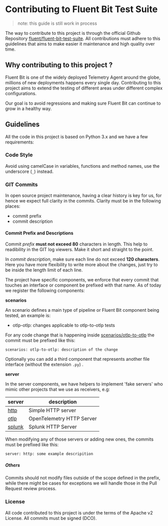 # Contributing to Fluent Bit Test Suite

> note: this guide is still work in process

The way to contribute to this project is through the official Github Repository  [fluent/fluent-bit-test-suite](https://github.com/fluent/fluent-bit-test-suite). All contributions must adhere to this guidelines that aims to make easier it maintenance and high quality over time.

## Why contributing to this project ?

Fluent Bit is one of the widely deployed Telemetry Agent around the globe, millions of new deployments happens every single day. Contributing to this project aims to extend the testing of different areas under different complex configurations.

Our goal is to avoid regressions and making sure Fluent Bit can continue to grow in a healthy way.

## Guidelines

All the code in this project is based on Python 3.x and we have a few requirements:

### Code Style

Avoid using camelCase in variables, functions and method names, use the underscore (`_`) instead.

### GIT Commits

In open source project maintenance, having a clear history is key for us, for hence we expect full clarity in the commits. Clarity must be in the following places:

- commit prefix
- commit description

#### Commit Prefix and Descriptions

Commit _prefix_ __must not exceed 80__ characters in length. This help to readibility in the GIT log viewers. Make it short and straight to the point.

In _commit description_, make sure each line do not exceed __120 characters__. Here you have more flexibility to write more about the changes, just try to be inside the length limit of each line.

The project have specific components, we enforce that every commit that touches an interface or component be prefixed with that name. As of today we register the following components:

__scenarios__

An scenario defines a main type of pipeline or Fluent Bit component being tested, an example is:

- otlp-otlp: changes applicable to otlp-to-otlp tests

For any code change that is happening inside [scenarios/otlp-to-otlp](https://github.com/fluent/fluent-bit-test-suite/tree/main/scenarios/otlp-to-otlp) the commit must be prefixed like this:

```
scenarios: otlp-to-otlp: description of the change
```

Optionally you can add a third component that represents another file interface (without the extension `.py`) .

__server__

In the server components, we have helpers to implement 'fake servers' who mimic other projects that we use as receivers, e.g:

| server | description |
|--|--|
| [http](https://github.com/fluent/fluent-bit-test-suite/blob/main/src/server/http_server.py) | Simple HTTP server |
| [otlp](https://github.com/fluent/fluent-bit-test-suite/blob/main/src/server/otlp_server.py) | OpenTelemetry HTTP Server |
| [splunk](https://github.com/fluent/fluent-bit-test-suite/blob/main/src/server/splunk_server.py) | Splunk HTTP Server |

When modifying any of those servers or adding new ones, the commits must be prefixed like this:

```
server: http: some example descripition
```


##### Others

Commits should not modify files outside of the scope defined in the prefix, while there might be cases for exceptions we will handle those in the Pull Request review process.


### License

All code contributed to this project is under the terms of the Apache v2 License. All commits must be signed (DCO).
